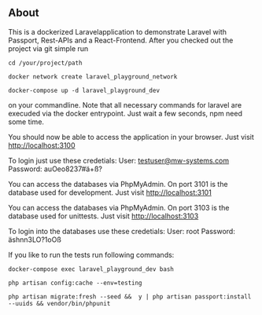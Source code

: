 ## About

This is a dockerized Laravelapplication to demonstrate Laravel with Passport, Rest-APIs and a React-Frontend. 
After you checked out the project via git simple run 
```
cd /your/project/path
```
```
docker network create laravel_playground_network
```
```
docker-compose up -d laravel_playground_dev
```
on your commandline. 
Note that all necessary commands for laravel are execuded via the docker entrypoint.
Just wait a few seconds, npm need some time. 

You should now be able to access the application in your browser.
Just visit [http://localhost:3100](http://localhost:3100)

To login just use these credetials: 
User: testuser@mw-systems.com
Password: auOeo8237#ä+ß?

You can access the databases via PhpMyAdmin. On port 3101 is the database used for development. 
Just visit [http://localhost:3101](http://localhost:3101)

You can access the databases via PhpMyAdmin. On port 3103 is the database used for unittests.
Just visit [http://localhost:3103](http://localhost:3103)

To login into the databases use these credetials:
User: root
Password: äshnn3LO?1oOß

If you like to run the tests run following commands: 
```
docker-compose exec laravel_playground_dev bash 
```
```
php artisan config:cache --env=testing
```
```
php artisan migrate:fresh --seed &&  y | php artisan passport:install --uuids && vendor/bin/phpunit
```
